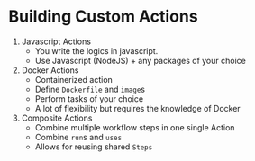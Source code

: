 # Building Custom Actions

1. Javascript Actions
   - You write the logics in javascript.
   - Use Javascript (NodeJS) + any packages of your choice
2. Docker Actions
   - Containerized action
   - Define `Dockerfile` and `image`s
   - Perform tasks of your choice
   - A lot of flexibility but requires the knowledge of Docker
3. Composite Actions
   - Combine multiple workflow steps in one single Action
   - Combine `run`s and `uses`
   - Allows for reusing shared `Steps`
